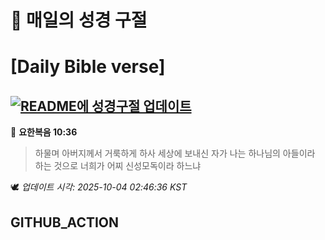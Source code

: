 # 🙏 매일의 성경 구절
# [Daily Bible verse]
## [![README에 성경구절 업데이트](https://github.com/DONGSUKA/first_test/actions/workflows/update-readme-bible.yml/badge.svg)](https://github.com/DONGSUKA/first_test/actions/workflows/update-readme-bible.yml)
<!-- START_BIBLE_VERSE -->
📖 **요한복음 10:36**
> 하물며 아버지께서 거룩하게 하사 세상에 보내신 자가 나는 하나님의 아들이라 하는 것으로 너희가 어찌 신성모독이라 하느냐

🕊️ _업데이트 시각: 2025-10-04 02:46:36 KST_
  <!-- END_BIBLE_VERSE -->
## GITHUB_ACTION
